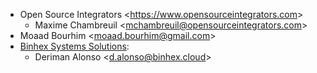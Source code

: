 - Open Source Integrators \<<https://www.opensourceintegrators.com>\>
  - Maxime Chambreuil \<<mchambreuil@opensourceintegrators.com>\>
- Moaad Bourhim \<<moaad.bourhim@gmail.com>\>
- [Binhex Systems Solutions](https://binhex.cloud/):
  - Deriman Alonso \<<d.alonso@binhex.cloud>\>
